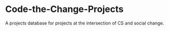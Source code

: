 Code-the-Change-Projects
========================

A projects database for projects at the intersection of CS and social change.
